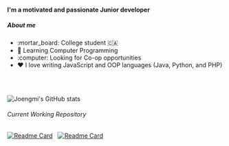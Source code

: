 <!--
[![Hits](https://hits.seeyoufarm.com/api/count/incr/badge.svg?url=https%3A%2F%2Fgithub.com%2Fjeongmi0227%2Fhit-counter&count_bg=%2314305C&title_bg=%237CDBDD&icon=github.svg&icon_color=%230D4853&title=hits&edge_flat=false)](https://hits.seeyoufarm.com)-->

<!--![header](https://capsule-render.vercel.app/api?type=soft&color=0:EEFF00,100:a82da8&height=300&section=header&text=Jeongmi&fontSize=90)
-->

<h4>I'm a motivated and passionate Junior developer</h4>

<h5>About me</h5>
<ul>
  <li>:mortar_board: College student 🇨🇦</li>
  <li>🌱 Learning Computer Programming</li>
  <li>:computer: Looking for Co-op opportunities</li>
  <li>❤️ I love writing JavaScript and OOP languages (Java, Python, and PHP)
</ul>
<br><br>


![Joengmi's GitHub stats](https://github-readme-stats-sigma-five.vercel.app/api?username=jeongmi0227&show_icons=true&theme=dracula)&nbsp;
<!-- [![Top Langs](https://github-readme-stats.vercel.app/api/top-langs/?username=jeongmi0227&layout=compact&theme=dracula)](https://github.com/jeongmi0227/github-readme-stats&theme=dracula) -->




<h6> Current Working Repository </h6>

[![Readme Card](https://github-readme-stats-sigma-five.vercel.app/api/pin/?username=jeongmi0227&repo=jm-clothing&theme=dracula&show_owner=jeongmi0227)](https://github.com/jeongmi0227/jm-clothing&theme=dracula&show_owner=jeongmi0227)&nbsp;&nbsp;&nbsp;[![Readme Card](https://github-readme-stats-sigma-five.vercel.app/api/pin/?username=jeongmi0227&repo=DataStructures_Algorithms&theme=dracula&show_owner=jeongmi0227)](https://github.com/jeongmi0227/DataStructures_Algorithms&theme=dracula&show_owner=jeongmi0227)





<!--
### Hi there 👋
**jeongmi0227/jeongmi0227** is a ✨ _special_ ✨ repository because its `README.md` (this file) appears on your GitHub profile.

Here are some ideas to get you started:

- 🔭 I’m currently working on ...
- 🌱 I’m currently learning ...
- 👯 I’m looking to collaborate on ...
- 🤔 I’m looking for help with ...
- 💬 Ask me about ...
- 📫 How to reach me: ...
- 😄 Pronouns: ...
- ⚡ Fun fact: ...
-->


